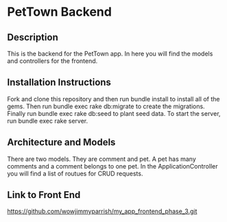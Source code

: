 # PetTown Backend

## Description

This is the backend for the PetTown app.  In here you will find the models and controllers for the frontend.

## Installation Instructions

Fork and clone this repository and then run bundle install to install all of the gems.  Then run bundle exec rake db:migrate to create the migrations.  Finally run bundle exec rake db:seed to plant seed data.  To start the server, run bundle exec rake server.

## Architecture and Models

There are two models.  They are comment and pet.  A pet has many comments and a comment belongs to one pet.  In the ApplicationController you will find a list of routues for CRUD requests.

## Link to Front End

https://github.com/wowjimmyparrish/my_app_frontend_phase_3.git

